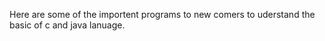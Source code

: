 Here are some of the importent programs to new comers to uderstand the basic of c and java lanuage.

